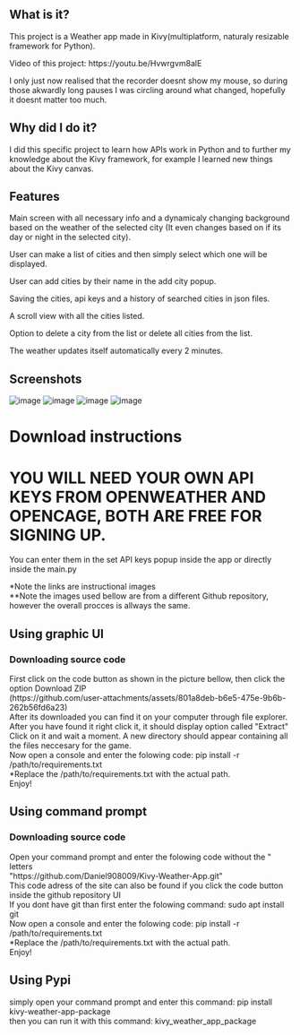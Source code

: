 ## What is it?
<p>This project is a Weather app made in Kivy(multiplatform, naturaly resizable framework for Python).</p>
<p>Video of this project: https://youtu.be/Hvwrgvm8alE </p>
<p>I only just now realised that the recorder doesnt show my mouse, so during those akwardly long pauses I was circling around what changed, hopefully it doesnt matter too much.</p>

## Why did I do it?
<p>I did this specific project to learn how APIs work in Python and to further my knowledge about the Kivy framework, for example I learned new things about the Kivy canvas.</p>

## Features
<p>Main screen with all necessary info and a dynamicaly changing background based on the weather of the selected city (It even changes based on if its day or night in the selected city).</p>
<p>User can make a list of cities and then simply select which one will be displayed.</p>
<p>User can add cities by their name in the add city popup.</p>
<p>Saving the cities, api keys and a history of searched cities in json files.</p>
<p>A scroll view with all the cities listed.</p>
<p>Option to delete a city from the list or delete all cities from the list.</p>
<p>The weather updates itself automatically every 2 minutes.</p>

## Screenshots
![image](https://github.com/user-attachments/assets/e3a025dc-62b6-48f6-bdbc-80402af50304)
![image](https://github.com/user-attachments/assets/c6c50f17-96ea-453e-9fda-861b817dd547)
![image](https://github.com/user-attachments/assets/e9681571-0033-4c24-9e70-dbec101c261f)
![image](https://github.com/user-attachments/assets/1fca8f00-9612-44ad-a4f0-66c33c0bdaeb)

<h1>Download instructions</h1>
<h1>YOU WILL NEED YOUR OWN API KEYS FROM OPENWEATHER AND OPENCAGE, BOTH ARE FREE FOR SIGNING UP.</h1>
<p>You can enter them in the set API keys popup inside the app or directly inside the main.py</p>
*Note the links are instructional images <br>
**Note the images used bellow are from a different Github repository, however the overall procces is allways the same. <br>
<h2>Using graphic UI</h2>
<h3>Downloading source code </h3>
First click on the code button as shown in the picture bellow, then click the option Download ZIP <br>
(https://github.com/user-attachments/assets/801a8deb-b6e5-475e-9b6b-262b56fd6a23) <br>
After its downloaded you can find it on your computer through file explorer. After you have found it right click it, it should display option called "Extract" <br>
Click on it and wait a moment. A new directory should appear containing all the files neccesary for the game.<br>
Now open a console and enter the folowing code: pip install -r /path/to/requirements.txt <br>
*Replace the /path/to/requirements.txt with the actual path. <br>
Enjoy! <br>
<h2>Using command prompt</h2>
<h3>Downloading source code </h3>
Open your command prompt and enter the folowing code without the " letters <br>
"https://github.com/Daniel908009/Kivy-Weather-App.git" <br>
This code adress of the site can also be found if you click the code button inside the github repository UI <br>
If you dont have git than first enter the folowing command: sudo apt install git <br>
Now open a console and enter the folowing code: pip install -r /path/to/requirements.txt <br>
*Replace the /path/to/requirements.txt with the actual path. <br>
Enjoy! <br>
<h2>Using Pypi</h2>
simply open your command prompt and enter this command: pip install kivy-weather-app-package <br>
then you can run it with this command: kivy_weather_app_package
